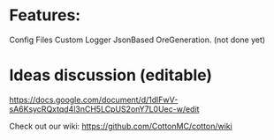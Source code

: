 # Features:
Config Files
Custom Logger
JsonBased OreGeneration. (not done yet)

# Ideas discussion (editable)

https://docs.google.com/document/d/1dlFwV-sA6KsycRQxtqd4l3nCH5LCpUS2onY7L0Uec-w/edit

Check out our wiki:
https://github.com/CottonMC/cotton/wiki
